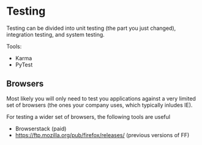 # Testing

Testing can be divided into unit testing (the part you just changed), integration testing, and system testing.

Tools:

* Karma
* PyTest



## Browsers


Most likely you will only need to test you applications against a very limited set of browsers (the ones your company uses, which typically inludes IE).

For testing a wider set of browsers, the following tools are useful

* Browserstack (paid)
* https://ftp.mozilla.org/pub/firefox/releases/  (previous versions of FF)